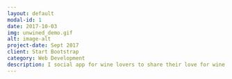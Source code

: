```yaml
---
layout: default
modal-id: 1
date: 2017-10-03
img: unwined_demo.gif
alt: image-alt
project-date: Sept 2017
client: Start Bootstrap
category: Web Development
description: I social app for wine lovers to share their love for wine! Users can create wines, check-in wines with ratings and see what others are drinking.
---
```

